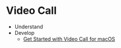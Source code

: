 # Video Call

-   Understand
-   Develop
    -   [Get Started with Video Call for macOS](get-started.md#get-started-with-product-name-for-platform)

